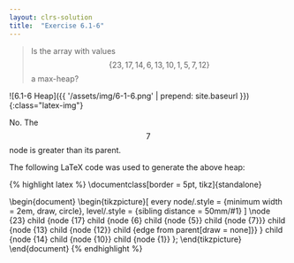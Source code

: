 ```yaml
---
layout: clrs-solution
title:  "Exercise 6.1-6"
---
```

>Is the array with values $$\{23, 17, 14, 6, 13, 10, 1, 5, 7, 12\}$$ a max-heap?

![6.1-6 Heap]({{ '/assets/img/6-1-6.png' | prepend: site.baseurl }}){:class="latex-img"}

No. The $$7$$ node is greater than its parent.

The following LaTeX code was used to generate the above heap:

{% highlight latex %}
\documentclass[border = 5pt, tikz]{standalone}

\begin{document}
\begin{tikzpicture}[
  every node/.style = {minimum width = 2em, draw, circle},
  level/.style = {sibling distance = 50mm/#1}
  ]
  \node {23}
  child {node {17} 
        child {node {6}
              child {node {5}}
              child {node {7}}}
        child {node {13}
              child {node {12}}
              child {edge from parent[draw = none]}}
        }
  child {node {14}
        child {node {10}}
        child {node {1}}
        };
\end{tikzpicture}
\end{document}
{% endhighlight %}